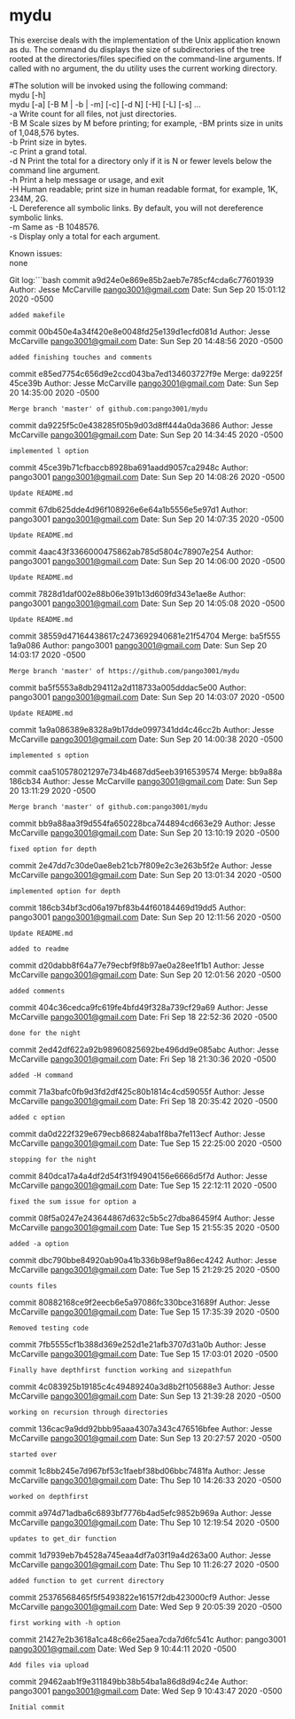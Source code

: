 # mydu

This exercise deals with the implementation of the Unix application known as du. The command du displays the size of
subdirectories of the tree rooted at the directories/files specified on the command-line arguments. If called with no argument,
the du utility uses the current working directory.

#The solution will be invoked using the following command:\
mydu [-h]\
mydu [-a] [-B M | -b | -m] [-c] [-d N] [-H] [-L] [-s] <dir1> <dir2> ...\
-a Write count for all files, not just directories.\
-B M Scale sizes by M before printing; for example, -BM prints size in units of 1,048,576 bytes.\
-b Print size in bytes.\
-c Print a grand total.\
-d N Print the total for a directory only if it is N or fewer levels below the command line argument.\
-h Print a help message or usage, and exit\
-H Human readable; print size in human readable format, for example, 1K, 234M, 2G.\
-L Dereference all symbolic links. By default, you will not dereference symbolic links.\
-m Same as -B 1048576.\
-s Display only a total for each argument.

Known issues:\
none

Git log:```bash
commit a9d24e0e869e85b2aeb7e785cf4cda6c77601939
Author: Jesse McCarville <pango3001@gmail.com>
Date:   Sun Sep 20 15:01:12 2020 -0500

    added makefile

commit 00b450e4a34f420e8e0048fd25e139d1ecfd081d
Author: Jesse McCarville <pango3001@gmail.com>
Date:   Sun Sep 20 14:48:56 2020 -0500

    added finishing touches and comments

commit e85ed7754c656d9e2ccd043ba7ed134603727f9e
Merge: da9225f 45ce39b
Author: Jesse McCarville <pango3001@gmail.com>
Date:   Sun Sep 20 14:35:00 2020 -0500

    Merge branch 'master' of github.com:pango3001/mydu

commit da9225f5c0e438285f05b9d03d8ff444a0da3686
Author: Jesse McCarville <pango3001@gmail.com>
Date:   Sun Sep 20 14:34:45 2020 -0500

    implemented l option

commit 45ce39b71cfbaccb8928ba691aadd9057ca2948c
Author: pango3001 <pango3001@gmail.com>
Date:   Sun Sep 20 14:08:26 2020 -0500

    Update README.md

commit 67db625dde4d96f108926e6e64a1b5556e5e97d1
Author: pango3001 <pango3001@gmail.com>
Date:   Sun Sep 20 14:07:35 2020 -0500

    Update README.md

commit 4aac43f3366000475862ab785d5804c78907e254
Author: pango3001 <pango3001@gmail.com>
Date:   Sun Sep 20 14:06:00 2020 -0500

    Update README.md

commit 7828d1daf002e88b06e391b13d609fd343e1ae8e
Author: pango3001 <pango3001@gmail.com>
Date:   Sun Sep 20 14:05:08 2020 -0500

    Update README.md

commit 38559d47164438617c2473692940681e21f54704
Merge: ba5f555 1a9a086
Author: pango3001 <pango3001@gmail.com>
Date:   Sun Sep 20 14:03:17 2020 -0500

    Merge branch 'master' of https://github.com/pango3001/mydu

commit ba5f5553a8db294112a2d118733a005dddac5e00
Author: pango3001 <pango3001@gmail.com>
Date:   Sun Sep 20 14:03:07 2020 -0500

    Update README.md

commit 1a9a086389e8328a9b17dde0997341dd4c46cc2b
Author: Jesse McCarville <pango3001@gmail.com>
Date:   Sun Sep 20 14:00:38 2020 -0500

    implemented s option

commit caa510578021297e734b4687dd5eeb3916539574
Merge: bb9a88a 186cb34
Author: Jesse McCarville <pango3001@gmail.com>
Date:   Sun Sep 20 13:11:29 2020 -0500

    Merge branch 'master' of github.com:pango3001/mydu

commit bb9a88aa3f9d554fa650228bca744894cd663e29
Author: Jesse McCarville <pango3001@gmail.com>
Date:   Sun Sep 20 13:10:19 2020 -0500

    fixed option for depth

commit 2e47dd7c30de0ae8eb21cb7f809e2c3e263b5f2e
Author: Jesse McCarville <pango3001@gmail.com>
Date:   Sun Sep 20 13:01:34 2020 -0500

    implemented option for depth

commit 186cb34bf3cd06a197bf83b44f60184469d19dd5
Author: pango3001 <pango3001@gmail.com>
Date:   Sun Sep 20 12:11:56 2020 -0500

    Update README.md
    
    added to readme

commit d20dabb8f64a77e79ecbf9f8b97ae0a28ee1f1b1
Author: Jesse McCarville <pango3001@gmail.com>
Date:   Sun Sep 20 12:01:56 2020 -0500

    added comments

commit 404c36cedca9fc619fe4bfd49f328a739cf29a69
Author: Jesse McCarville <pango3001@gmail.com>
Date:   Fri Sep 18 22:52:36 2020 -0500

    done for the night

commit 2ed42df622a92b98960825692be496dd9e085abc
Author: Jesse McCarville <pango3001@gmail.com>
Date:   Fri Sep 18 21:30:36 2020 -0500

    added -H command

commit 71a3bafc0fb9d3fd2df425c80b1814c4cd59055f
Author: Jesse McCarville <pango3001@gmail.com>
Date:   Fri Sep 18 20:35:42 2020 -0500

    added c option

commit da0d222f329e679ecb86824aba1f8ba7fe113ecf
Author: Jesse McCarville <pango3001@gmail.com>
Date:   Tue Sep 15 22:25:00 2020 -0500

    stopping for the night

commit 840dca17a4a4df2d54f31f94904156e6666d5f7d
Author: Jesse McCarville <pango3001@gmail.com>
Date:   Tue Sep 15 22:12:11 2020 -0500

    fixed the sum issue for option a

commit 08f5a0247e243644867d632c5b5c27dba86459f4
Author: Jesse McCarville <pango3001@gmail.com>
Date:   Tue Sep 15 21:55:35 2020 -0500

    added -a option

commit dbc790bbe84920ab90a41b336b98ef9a86ec4242
Author: Jesse McCarville <pango3001@gmail.com>
Date:   Tue Sep 15 21:29:25 2020 -0500

    counts files

commit 80882168ce9f2eecb6e5a97086fc330bce31689f
Author: Jesse McCarville <pango3001@gmail.com>
Date:   Tue Sep 15 17:35:39 2020 -0500

    Removed testing code

commit 7fb5555cf1b388d369e252d1e21afb3707d31a0b
Author: Jesse McCarville <pango3001@gmail.com>
Date:   Tue Sep 15 17:03:01 2020 -0500

    Finally have depthfirst function working and sizepathfun

commit 4c083925b19185c4c49489240a3d8b2f105688e3
Author: Jesse McCarville <pango3001@gmail.com>
Date:   Sun Sep 13 21:39:28 2020 -0500

    working on recursion through directories

commit 136cac9a9dd92bbb95aaa4307a343c476516bfee
Author: Jesse McCarville <pango3001@gmail.com>
Date:   Sun Sep 13 20:27:57 2020 -0500

    started over

commit 1c8bb245e7d967bf53c1faebf38bd06bbc7481fa
Author: Jesse McCarville <pango3001@gmail.com>
Date:   Thu Sep 10 14:26:33 2020 -0500

    worked on depthfirst

commit a974d71adba6c6893bf7776b4ad5efc9852b969a
Author: Jesse McCarville <pango3001@gmail.com>
Date:   Thu Sep 10 12:19:54 2020 -0500

    updates to get_dir function

commit 1d7939eb7b4528a745eaa4df7a03f19a4d263a00
Author: Jesse McCarville <pango3001@gmail.com>
Date:   Thu Sep 10 11:26:27 2020 -0500

    added function to get current directory

commit 25376568465f5f5493822e16157f2db423000cf9
Author: Jesse McCarville <pango3001@gmail.com>
Date:   Wed Sep 9 20:05:39 2020 -0500

    first working with -h option

commit 21427e2b3618a1ca48c66e25aea7cda7d6fc541c
Author: pango3001 <pango3001@gmail.com>
Date:   Wed Sep 9 10:44:11 2020 -0500

    Add files via upload

commit 29462aab1f9e311849bb38b54ba1a86d8d94c24e
Author: pango3001 <pango3001@gmail.com>
Date:   Wed Sep 9 10:43:47 2020 -0500

    Initial commit

```

